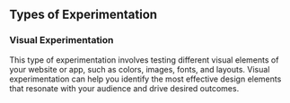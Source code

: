 ## Types of Experimentation

### Visual Experimentation

This type of experimentation involves testing different visual elements of your website or app, such as colors, images, fonts, and layouts. Visual experimentation can help you identify the most effective design elements that resonate with your audience and drive desired outcomes.

